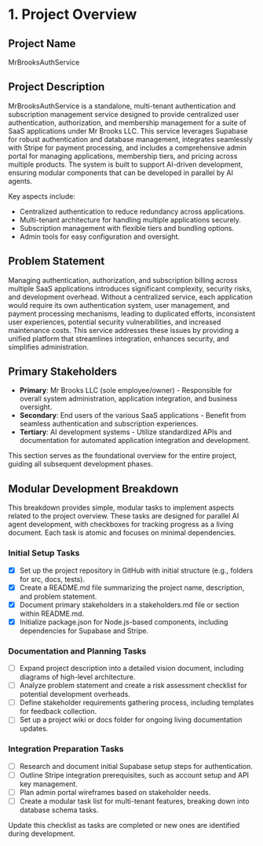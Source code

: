 # 1. Project Overview

## Project Name
MrBrooksAuthService

## Project Description
MrBrooksAuthService is a standalone, multi-tenant authentication and subscription management service designed to provide centralized user authentication, authorization, and membership management for a suite of SaaS applications under Mr Brooks LLC. This service leverages Supabase for robust authentication and database management, integrates seamlessly with Stripe for payment processing, and includes a comprehensive admin portal for managing applications, membership tiers, and pricing across multiple products. The system is built to support AI-driven development, ensuring modular components that can be developed in parallel by AI agents.

Key aspects include:
- Centralized authentication to reduce redundancy across applications.
- Multi-tenant architecture for handling multiple applications securely.
- Subscription management with flexible tiers and bundling options.
- Admin tools for easy configuration and oversight.

## Problem Statement
Managing authentication, authorization, and subscription billing across multiple SaaS applications introduces significant complexity, security risks, and development overhead. Without a centralized service, each application would require its own authentication system, user management, and payment processing mechanisms, leading to duplicated efforts, inconsistent user experiences, potential security vulnerabilities, and increased maintenance costs. This service addresses these issues by providing a unified platform that streamlines integration, enhances security, and simplifies administration.

## Primary Stakeholders
- **Primary**: Mr Brooks LLC (sole employee/owner) - Responsible for overall system administration, application integration, and business oversight.
- **Secondary**: End users of the various SaaS applications - Benefit from seamless authentication and subscription experiences.
- **Tertiary**: AI development systems - Utilize standardized APIs and documentation for automated application integration and development.

This section serves as the foundational overview for the entire project, guiding all subsequent development phases.

## Modular Development Breakdown
This breakdown provides simple, modular tasks to implement aspects related to the project overview. These tasks are designed for parallel AI agent development, with checkboxes for tracking progress as a living document. Each task is atomic and focuses on minimal dependencies.

### Initial Setup Tasks
- [x] Set up the project repository in GitHub with initial structure (e.g., folders for src, docs, tests).
- [x] Create a README.md file summarizing the project name, description, and problem statement.
- [x] Document primary stakeholders in a stakeholders.md file or section within README.md.
- [x] Initialize package.json for Node.js-based components, including dependencies for Supabase and Stripe.

### Documentation and Planning Tasks
- [ ] Expand project description into a detailed vision document, including diagrams of high-level architecture.
- [ ] Analyze problem statement and create a risk assessment checklist for potential development overheads.
- [ ] Define stakeholder requirements gathering process, including templates for feedback collection.
- [ ] Set up a project wiki or docs folder for ongoing living documentation updates.

### Integration Preparation Tasks
- [ ] Research and document initial Supabase setup steps for authentication.
- [ ] Outline Stripe integration prerequisites, such as account setup and API key management.
- [ ] Plan admin portal wireframes based on stakeholder needs.
- [ ] Create a modular task list for multi-tenant features, breaking down into database schema tasks.

Update this checklist as tasks are completed or new ones are identified during development.